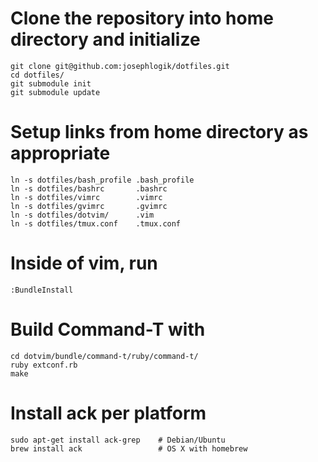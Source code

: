 # Clone the repository into home directory and initialize
    git clone git@github.com:josephlogik/dotfiles.git
    cd dotfiles/
    git submodule init
    git submodule update

# Setup links from home directory as appropriate
    ln -s dotfiles/bash_profile .bash_profile
    ln -s dotfiles/bashrc       .bashrc
    ln -s dotfiles/vimrc        .vimrc
    ln -s dotfiles/gvimrc       .gvimrc
    ln -s dotfiles/dotvim/      .vim
    ln -s dotfiles/tmux.conf    .tmux.conf

# Inside of vim, run
    :BundleInstall

# Build Command-T with
    cd dotvim/bundle/command-t/ruby/command-t/
    ruby extconf.rb
    make

# Install ack per platform
    sudo apt-get install ack-grep    # Debian/Ubuntu
    brew install ack                 # OS X with homebrew
